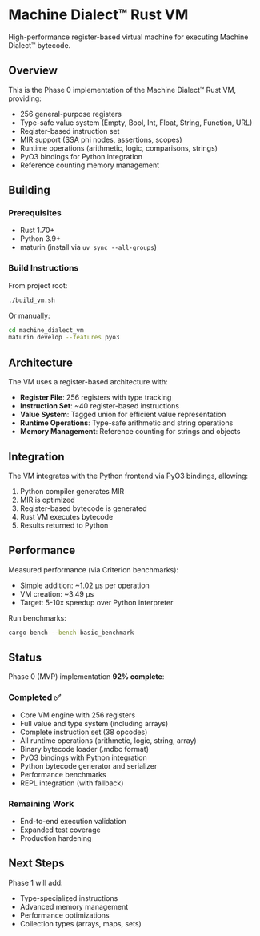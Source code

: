 # Machine Dialect™ Rust VM

High-performance register-based virtual machine for executing Machine Dialect™ bytecode.

## Overview

This is the Phase 0 implementation of the Machine Dialect™ Rust VM, providing:

- 256 general-purpose registers
- Type-safe value system (Empty, Bool, Int, Float, String, Function, URL)
- Register-based instruction set
- MIR support (SSA phi nodes, assertions, scopes)
- Runtime operations (arithmetic, logic, comparisons, strings)
- PyO3 bindings for Python integration
- Reference counting memory management

## Building

### Prerequisites

- Rust 1.70+
- Python 3.9+
- maturin (install via `uv sync --all-groups`)

### Build Instructions

From project root:

```bash
./build_vm.sh
```

Or manually:

```bash
cd machine_dialect_vm
maturin develop --features pyo3
```

## Architecture

The VM uses a register-based architecture with:

- **Register File**: 256 registers with type tracking
- **Instruction Set**: ~40 register-based instructions
- **Value System**: Tagged union for efficient value representation
- **Runtime Operations**: Type-safe arithmetic and string operations
- **Memory Management**: Reference counting for strings and objects

## Integration

The VM integrates with the Python frontend via PyO3 bindings, allowing:

1. Python compiler generates MIR
1. MIR is optimized
1. Register-based bytecode is generated
1. Rust VM executes bytecode
1. Results returned to Python

## Performance

Measured performance (via Criterion benchmarks):

- Simple addition: ~1.02 µs per operation
- VM creation: ~3.49 µs
- Target: 5-10x speedup over Python interpreter

Run benchmarks:

```bash
cargo bench --bench basic_benchmark
```

## Status

Phase 0 (MVP) implementation **92% complete**:

### Completed ✅

- Core VM engine with 256 registers
- Full value and type system (including arrays)
- Complete instruction set (38 opcodes)
- All runtime operations (arithmetic, logic, string, array)
- Binary bytecode loader (.mdbc format)
- PyO3 bindings with Python integration
- Python bytecode generator and serializer
- Performance benchmarks
- REPL integration (with fallback)

### Remaining Work

- End-to-end execution validation
- Expanded test coverage
- Production hardening

## Next Steps

Phase 1 will add:

- Type-specialized instructions
- Advanced memory management
- Performance optimizations
- Collection types (arrays, maps, sets)

